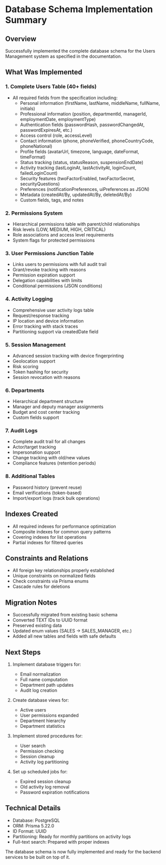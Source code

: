 # Database Schema Implementation Summary

## Overview
Successfully implemented the complete database schema for the Users Management system as specified in the documentation.

## What Was Implemented

### 1. Complete Users Table (40+ fields)
- All required fields from the specification including:
  - Personal information (firstName, lastName, middleName, fullName, initials)
  - Professional information (position, departmentId, managerId, employmentDate, employmentType)
  - Authentication fields (passwordHash, passwordChangedAt, passwordExpiresAt, etc.)
  - Access control (role, accessLevel)
  - Contact information (phone, phoneVerified, phoneCountryCode, phoneNational)
  - Profile fields (avatarUrl, timezone, language, dateFormat, timeFormat)
  - Status tracking (status, statusReason, suspensionEndDate)
  - Activity tracking (lastLoginAt, lastActivityAt, loginCount, failedLoginCount)
  - Security features (twoFactorEnabled, twoFactorSecret, securityQuestions)
  - Preferences (notificationPreferences, uiPreferences as JSON)
  - Metadata (createdAt/By, updatedAt/By, deletedAt/By)
  - Custom fields, tags, and notes

### 2. Permissions System
- Hierarchical permissions table with parent/child relationships
- Risk levels (LOW, MEDIUM, HIGH, CRITICAL)
- Role associations and access level requirements
- System flags for protected permissions

### 3. User Permissions Junction Table
- Links users to permissions with full audit trail
- Grant/revoke tracking with reasons
- Permission expiration support
- Delegation capabilities with limits
- Conditional permissions (JSON conditions)

### 4. Activity Logging
- Comprehensive user activity logs table
- Request/response tracking
- IP location and device information
- Error tracking with stack traces
- Partitioning support via createdDate field

### 5. Session Management
- Advanced session tracking with device fingerprinting
- Geolocation support
- Risk scoring
- Token hashing for security
- Session revocation with reasons

### 6. Departments
- Hierarchical department structure
- Manager and deputy manager assignments
- Budget and cost center tracking
- Custom fields support

### 7. Audit Logs
- Complete audit trail for all changes
- Actor/target tracking
- Impersonation support
- Change tracking with old/new values
- Compliance features (retention periods)

### 8. Additional Tables
- Password history (prevent reuse)
- Email verifications (token-based)
- Import/export logs (track bulk operations)

## Indexes Created
- All required indexes for performance optimization
- Composite indexes for common query patterns
- Covering indexes for list operations
- Partial indexes for filtered queries

## Constraints and Relations
- All foreign key relationships properly established
- Unique constraints on normalized fields
- Check constraints via Prisma enums
- Cascade rules for deletions

## Migration Notes
- Successfully migrated from existing basic schema
- Converted TEXT IDs to UUID format
- Preserved existing data
- Updated enum values (SALES → SALES_MANAGER, etc.)
- Added all new tables and fields with safe defaults

## Next Steps
1. Implement database triggers for:
   - Email normalization
   - Full name computation
   - Department path updates
   - Audit log creation

2. Create database views for:
   - Active users
   - User permissions expanded
   - Department hierarchy
   - Department statistics

3. Implement stored procedures for:
   - User search
   - Permission checking
   - Session cleanup
   - Activity log partitioning

4. Set up scheduled jobs for:
   - Expired session cleanup
   - Old activity log removal
   - Password expiration notifications

## Technical Details
- Database: PostgreSQL
- ORM: Prisma 5.22.0
- ID Format: UUID
- Partitioning: Ready for monthly partitions on activity logs
- Full-text search: Prepared with proper indexes

The database schema is now fully implemented and ready for the backend services to be built on top of it.